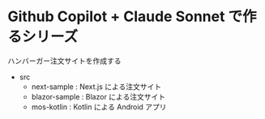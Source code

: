 # Github Copilot + Claude Sonnet で作るシリーズ

ハンバーガー注文サイトを作成する

- src
    - next-sample : Next.js による注文サイト
    - blazor-sample : Blazor による注文サイト
    - mos-kotlin : Kotlin による Android アプリ
    